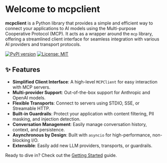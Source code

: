 # Welcome to mcpclient

**mcpclient** is a Python library that provides a simple and efficient way to connect your applications to AI models using the Multi-purpose Cooperative Protocol (MCP). It acts as a wrapper around the `mcp` library, offering a streamlined client interface for seamless integration with various AI providers and transport protocols.

[![PyPI version](https://badge.fury.io/py/mcpclient.svg)](https://badge.fury.io/py/mcpclient)
[![License: MIT](https://img.shields.io/badge/License-MIT-yellow.svg)](https://opensource.org/licenses/MIT)

## ✨ Features

- **Simplified Client Interface**: A high-level `MCPClient` for easy interaction with MCP servers.
- **Multi-provider Support**: Out-of-the-box support for Anthropic and OpenAI models.
- **Flexible Transports**: Connect to servers using STDIO, SSE, or Streamable HTTP.
- **Built-in Guardrails**: Protect your application with content filtering, PII masking, and injection detection.
- **Conversation Management**: Easily manage conversation history, context, and persistence.
- **Asynchronous by Design**: Built with `asyncio` for high-performance, non-blocking I/O.
- **Extensible**: Easily add new LLM providers, transports, or guardrails.

Ready to dive in? Check out the [Getting Started](getting-started.md) guide. 
